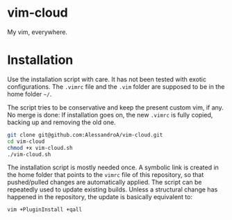 vim-cloud
=========

My vim, everywhere.

# Installation

Use the installation script with care. It has not been tested with exotic
configurations. The `.vimrc` file and the `.vim` folder are supposed to be in
the home folder `~/`.

The script tries to be conservative and keep the present custom vim, if any. No
merge is done: If installation goes on, the new `.vimrc` is fully copied,
backing up and removing the old one.

```bash
git clone git@github.com:AlessandroA/vim-cloud.git
cd vim-cloud
chmod +x vim-cloud.sh
./vim-cloud.sh
```

The installation script is mostly needed once. A symbolic link is created in
the home folder that points to the `vimrc` file of this repository, so that
pushed/pulled changes are automatically applied.  The script can be repeatedly
used to update existing builds. Unless a structural change has happened in the
repository, the update is basically equivalent to:
```bash
vim +PluginInstall +qall
```
